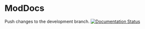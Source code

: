 # ModDocs

Push changes to the development branch.
[![Documentation Status](https://readthedocs.org/projects/moddocs1/badge/?version=master)](https://moddocs1.readthedocs.io/en/master/?badge=master)
